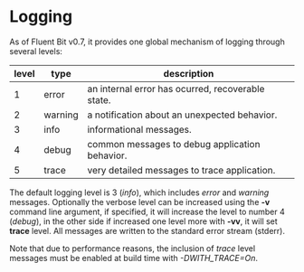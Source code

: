# Logging

As of Fluent Bit v0.7, it provides one global mechanism of logging through several levels:

|level| type    | description |
|-----|---------|-----------------------------------------------------------|
| 1   | error   | an internal error has ocurred, recoverable state.|
| 2   | warning | a notification about an unexpected behavior.     |
| 3   | info    | informational messages.                          |
| 4   | debug   | common messages to debug application behavior.   |
| 5   | trace   | very detailed messages to trace application.     |

The default logging level is 3 (_info_), which includes _error_ and _warning_ messages. Optionally the verbose level can be increased using the __-v__ command line argument, if specified, it will increase the level to number 4 (_debug_), in the other side if increased one level more with __-vv__, it will set __trace__ level. All messages are written to the standard error stream (stderr).

Note that due to performance reasons, the inclusion of _trace_ level messages must be enabled at build time with _-DWITH\_TRACE=On_.
